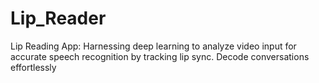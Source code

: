 # Lip_Reader
Lip Reading App: Harnessing deep learning to analyze video input for accurate speech recognition by tracking lip sync. Decode conversations effortlessly

